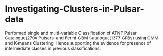 # Investigating-Clusters-in-Pulsar-data

Performed single and multi-variable Classification of ATNF Pulsar Catalogue(2700 Pulsars) and Fermi-GBM Catalogue(1377 GRBs) using GMM and K-means Clustering, Hence supporting the evidence for presence of intermediate classes in previous classifications.
